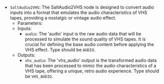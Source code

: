 - `SaltAudio2VHS`: The SaltAudio2VHS node is designed to convert audio inputs into a format that emulates the audio characteristics of VHS tapes, providing a nostalgic or vintage audio effect.
    - Parameters:
    - Inputs:
        - `audio`: The 'audio' input is the raw audio data that will be processed to simulate the sound quality of VHS tapes. It is crucial for defining the base audio content before applying the VHS effect. Type should be `AUDIO`.
    - Outputs:
        - `vhs_audio`: The 'vhs_audio' output is the transformed audio data that has been processed to mimic the audio characteristics of a VHS tape, offering a unique, retro audio experience. Type should be `VHS_AUDIO`.
